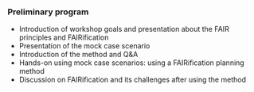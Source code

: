 ### Preliminary program

* Introduction of workshop goals and presentation about the FAIR principles and FAIRification
* Presentation of the mock case scenario
* Introduction of the method and Q&A 
* Hands-on using mock case scenarios: using a FAIRification planning method
* Discussion on FAIRification and its challenges after using the method 